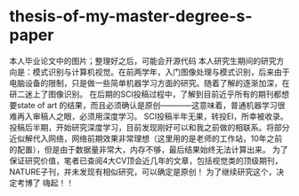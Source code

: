 # thesis-of-my-master-degree-s-paper
本人毕业论文中的图片；整理好之后，可能会开源代码  本人研究生期间的研究方向是：模式识别与计算机视觉。在前两学年，入门图像处理与模式识别，后来由于电脑设备的限制，只是做一些简单机器学习方面的研究。随着了解的逐渐加深，在研二迷上了图像识别。 在后期的SCI投稿过程中，了解到目前近乎所有的期刊都想要state of art 的结果，而且必须确认是原创————这意味着，普通机器学习很难再入审稿人之眼，必须用深度学习。 SCI投稿半年无果，转投EI，所幸被收录。 投稿后半期，开始研究深度学习，目前发现刚好可以和我之前做的相联系。将部分近似解代入网络，网络前期效果非常理想（这里用的是老师的工作站，10年之前的配置），但是由于数据量非常大，内存不够，最后结果始终无法计算出来。 为了保证研究价值，笔者已查阅4大CV顶会近几年的文章，包括视觉类的顶级期刊，NATURE子刊，并未发现有相似研究，可以确定是原创！ 为了继续研究这个，决定考博了 嗨起！！
